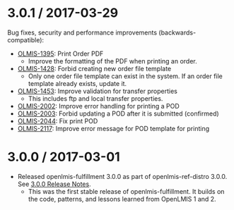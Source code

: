 3.0.1 / 2017-03-29
==================

Bug fixes, security and performance improvements (backwards-compatible):

* [OLMIS-1395](https://openlmis.atlassian.net/browse/OLMIS-1395): Print Order PDF
  * Improve the formatting of the PDF when printing an order.
* [OLMIS-1428](https://openlmis.atlassian.net/browse/OLMIS-1428): Forbid creating new order file 
template
  * Only one order file template can exist in the system. If an order file template already 
  exists, update it.
* [OLMIS-1453](https://openlmis.atlassian.net/browse/OLMIS-1453): Improve validation for transfer
 properties
  * This includes ftp and local transfer properties.
* [OLMIS-2002](https://openlmis.atlassian.net/browse/OLMIS-2002): Improve error handling for 
printing a POD
* [OLMIS-2003](https://openlmis.atlassian.net/browse/OLMIS-2003): Forbid updating a POD after it 
is submitted (confirmed)
* [OLMIS-2044](https://openlmis.atlassian.net/browse/OLMIS-2044): Fix print POD
* [OLMIS-2117](https://openlmis.atlassian.net/browse/OLMIS-2117): Improve error message for POD 
template for printing

3.0.0 / 2017-03-01
==================

* Released openlmis-fulfillment 3.0.0 as part of openlmis-ref-distro 3.0.0. See [3.0.0 Release 
Notes](https://openlmis.atlassian.net/wiki/display/OP/3.0.0+Release+Notes).
  * This was the first stable release of openlmis-fulfillment. It builds on the code, patterns, 
  and lessons learned from OpenLMIS 1 and 2.
